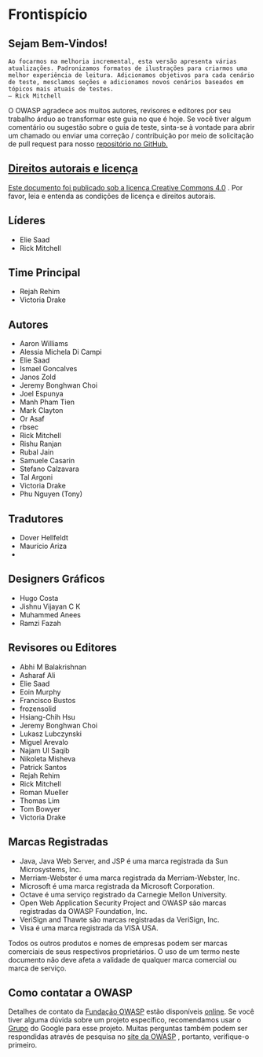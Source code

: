 <h1>Frontispício</h1>

<h2>Sejam Bem-Vindos!</h2>

    Ao focarmos na melhoria incremental, esta versão apresenta várias atualizações. Padronizamos formatos de ilustrações para criarmos uma melhor experiência de leitura. Adicionamos objetivos para cada cenário de teste, mesclamos seções e adicionamos novos cenários baseados em tópicos mais atuais de testes.
    — Rick Mitchell

O OWASP agradece aos muitos autores, revisores e editores por seu trabalho árduo ao transformar este guia no que é hoje. Se você tiver algum comentário ou sugestão sobre o guia de teste, sinta-se à vontade para abrir um chamado ou enviar uma correção / contribuição por meio de solicitação de pull request para nosso <a href="https://github.com/OWASP/wstg/">repositório no GitHub</a0>.

<h2>Direitos autorais e licença</h2>

Este documento foi publicado sob a <a href="https://creativecommons.org/licenses/by-sa/4.0/">licença Creative Commons 4.0</a> . Por favor, leia e entenda as condições de licença e direitos autorais.

<h2>Líderes</h2>
<ul>  
  <li>Elie Saad</li>
  <li>Rick Mitchell</li>
</ul>

<h2>Time Principal</h2>
<ul>  
  <li>Rejah Rehim</li>
  <li>Victoria Drake</li>  
</ul>  

<h2>Autores</h2>
<ul>  
<li>Aaron Williams</li>
<li>Alessia Michela Di Campi</li>
<li>Elie Saad</li>
<li>Ismael Goncalves</li>
<li>Janos Zold</li>
<li>Jeremy Bonghwan Choi</li>
<li>Joel Espunya</li>
<li>Manh Pham Tien</li>
<li>Mark Clayton</li>
<li>Or Asaf</li>
<li>rbsec</li>
<li>Rick Mitchell</li>
<li>Rishu Ranjan</li>
<li>Rubal Jain</li>
<li>Samuele Casarin</li>
<li>Stefano Calzavara</li>
<li>Tal Argoni</li>
<li>Victoria Drake</li>
<li>Phu Nguyen (Tony)</li>
</ul>

<h2>Tradutores</h2>
<ul> 
<li>Dover Hellfeldt</li>
<li>Maurício Ariza</li>
<li></li>
</ul>

<h2>Designers Gráficos</h2>
<ul>
<li>Hugo Costa</li>
<li>Jishnu Vijayan C K</li>
<li>Muhammed Anees</li>
<li>Ramzi Fazah</li>
</ul>
<h2>Revisores ou Editores</h2>
<ul>
<li>Abhi M Balakrishnan</li>
<li>Asharaf Ali</li>
<li>Elie Saad</li>
<li>Eoin Murphy</li>
<li>Francisco Bustos</li>
<li>frozensolid</li>
<li>Hsiang-Chih Hsu</li>
<li>Jeremy Bonghwan Choi</li>
<li>Lukasz Lubczynski</li>
<li>Miguel Arevalo</li>
<li>Najam Ul Saqib</li>
<li>Nikoleta Misheva</li>
<li>Patrick Santos</li>
<li>Rejah Rehim</li>
<li>Rick Mitchell</li>
<li>Roman Mueller</li>
<li>Thomas Lim</li>
<li>Tom Bowyer</li>
<li>Victoria Drake</li>
</ul>

<h2>Marcas Registradas</h2>
<ul>
<li>Java, Java Web Server, and JSP é uma marca registrada da Sun Microsystems, Inc.</li>
<li>Merriam-Webster é uma marca registrada da Merriam-Webster, Inc.</li>
<li>Microsoft é uma marca registrada da Microsoft Corporation.</li>
<li>Octave é uma serviço registrado da Carnegie Mellon University.</li>
<li>Open Web Application Security Project and OWASP são marcas registradas da OWASP Foundation, Inc.</li>
<li>VeriSign and Thawte são marcas registradas da VeriSign, Inc.</li>
<li>Visa é uma marca registrada da VISA USA.</li>
</ul>

Todos os outros produtos e nomes de empresas podem ser marcas comerciais de seus respectivos proprietários. O uso de um termo neste documento não deve afeta a validade de qualquer marca comercial ou marca de serviço.

<h2>Como contatar a OWASP</h2>
Detalhes de contato da <a href="https://owasp.org/">Fundação OWASP</a> estão disponíveis <a href="https://owasp.org/contact/">online</a>. Se você tiver alguma dúvida sobre um projeto específico, recomendamos usar o <a href="https://groups.google.com/a/owasp.org/forum/">Grupo</a> do Google para esse projeto. Muitas perguntas também podem ser respondidas através de pesquisa no <a href="https://owasp.org/">site da OWASP</a> , portanto, verifique-o primeiro.

